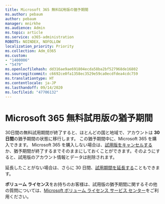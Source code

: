 ```yaml
---
title: Microsoft 365 無料試用版の猶予期間
ms.author: pebaum
author: pebaum
manager: mnirkhe
ms.audience: Admin
ms.topic: article
ms.service: o365-administration
ROBOTS: NOINDEX, NOFOLLOW
localization_priority: Priority
ms.collection: Adm_O365
ms.custom:
- "1400006"
- "5479"
ms.openlocfilehash: dd316ae9ae691804ecda58ba2bf527968de16802
ms.sourcegitcommit: c6692ce0fa1358ec3529e59ca0ecdfdea4cdc759
ms.translationtype: HT
ms.contentlocale: ja-JP
ms.lasthandoff: 09/14/2020
ms.locfileid: "47706132"
---
```

# <a name="grace-period-for-microsoft-365-free-trial"></a>Microsoft 365 無料試用版の猶予期間

30日間の無料試用期間が終了すると、ほとんどの国と地域で、アカウントは **30 日間**の猶予期間の状態に移行します。 この猶予期間中に、Microsoft 365 を購入できます。 Microsoft 365 を購入しない場合は、[試用版をキャンセルする](https://docs.microsoft.com/microsoft-365/commerce/subscriptions/cancel-your-subscription?view=o365-worldwide)か、猶予期間が終了するまでそのままにしておくことができます。そのようにすると、試用版のアカウント情報とデータは削除されます。

延長したことがない場合は、さらに 30 日間、[試用期間を延長する](https://docs.microsoft.com/microsoft-365/commerce/extend-your-trial)こともできます。

**ボリューム ライセンス**をお持ちのお客様は、試用版の猶予期間に関するその他の質問については、[Microsoft ボリューム ライセンス サービス センター](https://support.microsoft.com/help/4471406/how-to-contact-the-microsoft-volume-licensing-service-center)をご利用ください。
